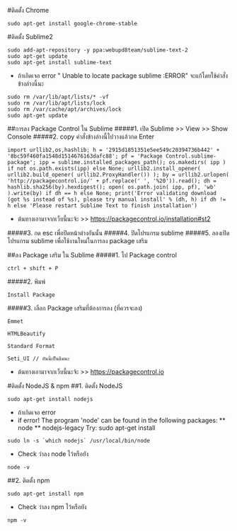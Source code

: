 #ติดตั้ง Chrome
```
sudo apt-get install google-chrome-stable
```


#ติดตั้ง Sublime2
```
sudo add-apt-repository -y ppa:webupd8team/sublime-text-2
sudo apt-get update
sudo apt-get install sublime-text
```

* ถ้าเกิดเจอ error " Unable to locate package sublime :ERROR" จะแก้โดยใช้คำสั่งข้างล่างนี้นะ
```
sudo rm /var/lib/apt/lists/* -vf 
sudo rm /var/lib/apt/lists/lock
sudo rm /var/cache/apt/archives/lock
sudo apt-get update
```

##การลง Package Control ใน Sublime
#####1. เปิด Sublime >> View >> Show Console
#####2. copy คำสั่งข้างล่างนี้ไปวางแล้วกด Enter
```
import urllib2,os,hashlib; h = '2915d1851351e5ee549c20394736b442' + '8bc59f460fa1548d1514676163dafc88'; pf = 'Package Control.sublime-package'; ipp = sublime.installed_packages_path(); os.makedirs( ipp ) if not os.path.exists(ipp) else None; urllib2.install_opener( urllib2.build_opener( urllib2.ProxyHandler()) ); by = urllib2.urlopen( 'http://packagecontrol.io/' + pf.replace(' ', '%20')).read(); dh = hashlib.sha256(by).hexdigest(); open( os.path.join( ipp, pf), 'wb' ).write(by) if dh == h else None; print('Error validating download (got %s instead of %s), please try manual install' % (dh, h) if dh != h else 'Please restart Sublime Text to finish installation')
```

* ต้นทางเอามาจากเว็บนี้นะจ้ะ >> https://packagecontrol.io/installation#st2

#####3. กด esc เพื่อปิดหน้าต่างอันนั้น
#####4. ปิดโปรแกรม sublime
#####5. ลองเปิดโปรแกรม sublime เพื่อใช้งานใหม่ในการลง package เสริม

##ลง Package เสริม ใน Sublime
#####1. ไป Package control
```
ctrl + shift + P
```
#####2. พิมพ์
```
Install Package
```
#####3. เลือก Package เสริมที่ต้องการลง (ที่ควรจะลง)
```
Emmet
```
```
HTMLBeautify
```
```
Standard Format
```
```
Seti_UI // อันนี้เป็นธีมนะ
```

* ต้นทางเอามาจากเว็บนี้นะจ้ะ >> https://packagecontrol.io

#ติดตั้ง NodeJS & npm
##1. ติดตั้ง NodeJS
```
sudo apt-get install nodejs
```

* ถ้าเกิดเจอ error 
* if error! The program 'node' can be found in the following packages:
** node
** nodejs-legacy Try: sudo apt-get install
```
sudo ln -s `which nodejs` /usr/local/bin/node
```

* Check ว่าลง node ไว้หรือยัง
```
node -v
```



##2. ติดตั้ง npm
```
sudo apt-get install npm
```
* Check ว่าลง npm ไว้หรือยัง
```
npm -v
```
